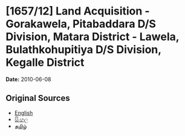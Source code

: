 # [1657/12] Land Acquisition - Gorakawela, Pitabaddara D/S Division, Matara District - Lawela, Bulathkohupitiya D/S Division, Kegalle District

**Date:** 2010-06-08

## Original Sources

- [English](https://documents.gov.lk/view/extra-gazettes/2010/6/1657-12_E.pdf)
- [සිංහල](https://documents.gov.lk/view/extra-gazettes/2010/6/1657-12_S.pdf)
- [தமிழ்](https://documents.gov.lk/view/extra-gazettes/2010/6/1657-12_T.pdf)

